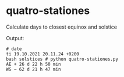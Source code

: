 # quatro-stationes

Calculate days to closest equinox and solstice

Output:
```
# date
ti 19.10.2021 20.11.24 +0200
bash solstices # python quatro-stationes.py
AE + 26 d 22 h 50 min
WS − 62 d 21 h 47 min
```
